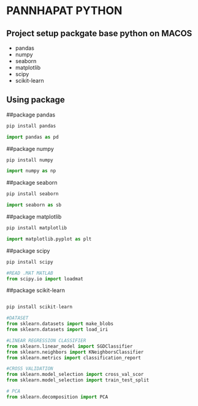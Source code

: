 # PANNHAPAT PYTHON 

## Project setup packgate base python on MACOS
* pandas
* numpy
* seaborn
* matplotlib
* scipy
* scikit-learn


## Using package 

##package pandas

```py
pip install pandas

import pandas as pd

```

##package numpy

```py
pip install numpy

import numpy as np

```

##package seaborn

```py
pip install seaborn

import seaborn as sb

```

##package matplotlib

```py
pip install matplotlib

import matplotlib.pyplot as plt 

```

##package scipy

```py
pip install scipy

#READ .MAT MATLAB
from scipy.io import loadmat

```

##package scikit-learn

```py

pip install scikit-learn

#DATASET
from sklearn.datasets import make_blobs
from sklearn.datasets import load_iri

#LINEAR REGRESSION CLASSIFIER
from sklearn.linear_model import SGDClassifier
from sklearn.neighbors import KNeighborsClassifier
from sklearn.metrics import classification_report

#CROSS VALIDATION
from sklearn.model_selection import cross_val_scor
from sklearn.model_selection import train_test_split

# PCA
from sklearn.decomposition import PCA


```

